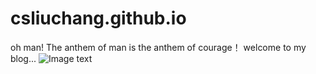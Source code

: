 # csliuchang.github.io
oh man!
The anthem of man is the anthem of courage！
welcome to my blog...
![Image text](https://github.com/csliuchang/csliuchang.github.io/master/photos/timg.jpg)
